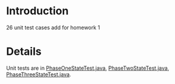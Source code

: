 # Introduction #

26 unit test cases add for homework 1


# Details #

Unit tests are in [PhaseOneStateTest.java](https://code.google.com/p/fainty-nmm/source/browse/test/org/shared/nmm/test/PhaseOneStateTest.java), [PhaseTwoStateTest.java](https://code.google.com/p/fainty-nmm/source/browse/test/org/shared/nmm/test/PhaseTwoStateTest.java), [PhaseThreeStateTest.java](https://code.google.com/p/fainty-nmm/source/browse/test/org/shared/nmm/test/PhaseThreeStateTest.java).